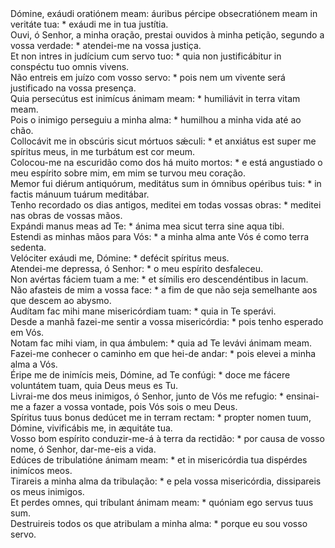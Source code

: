 <div class="dropcap text-justify">Dómine, exáudi oratiónem meam: áuribus pércipe obsecratiónem meam in veritáte tua: * exáudi me in tua justítia.</div>
<div class="dropcap text-justify">Ouvi, ó Senhor, a minha oração, prestai ouvidos à minha petição, segundo a vossa verdade: * atendei-me na vossa justiça.</div>
<div class="text-justify">Et non intres in judícium cum servo tuo: * quia non justificábitur in conspéctu tuo omnis vivens.</div>
<div class="text-justify">Não entreis em juízo com vosso servo: * pois nem um vivente será justificado na vossa presença.</div>
<div class="text-justify">Quia persecútus est inimícus ánimam meam: * humiliávit in terra vitam meam.</div>
<div class="text-justify">Pois o inimigo perseguiu a minha alma: * humilhou a minha vida até ao chão.</div>
<div class="text-justify">Collocávit me in obscúris sicut mórtuos sǽculi: * et anxiátus est super me spíritus meus, in me turbátum est cor meum.</div>
<div class="text-justify">Colocou-me na escuridão como dos há muito mortos: * e está angustiado o meu espírito sobre mim, em mim se turvou meu coração.</div>
<div class="text-justify">Memor fui diérum antiquórum, meditátus sum in ómnibus opéribus tuis: * in factis mánuum tuárum meditábar.</div>
<div class="text-justify">Tenho recordado os dias antigos, meditei em todas vossas obras: * meditei nas obras de vossas mãos.</div>
<div class="text-justify">Expándi manus meas ad Te: * ánima mea sicut terra sine aqua tibi.</div>
<div class="text-justify">Estendi as minhas mãos para Vós: * a minha alma ante Vós é como terra sedenta.</div>
<div class="text-justify">Velóciter exáudi me, Dómine: * defécit spíritus meus.</div>
<div class="text-justify">Atendei-me depressa, ó Senhor: * o meu espírito desfaleceu.</div>
<div class="text-justify">Non avértas fáciem tuam a me: * et símilis ero descendéntibus in lacum.</div>
<div class="text-justify">Não afasteis de mim a vossa face: * a fim de que não seja semelhante aos que descem ao abysmo.</div>
<div class="text-justify">Audítam fac mihi mane misericórdiam tuam: * quia in Te sperávi.</div>
<div class="text-justify">Desde a manhã fazei-me sentir a vossa misericórdia: * pois tenho esperado em Vós.</div>
<div class="text-justify">Notam fac mihi viam, in qua ámbulem: * quia ad Te levávi ánimam meam.</div>
<div class="text-justify">Fazei-me conhecer o caminho em que hei-de andar: * pois elevei a minha alma a Vós.</div>
<div class="text-justify">Éripe me de inimícis meis, Dómine, ad Te confúgi: * doce me fácere voluntátem tuam, quia Deus meus es Tu.</div>
<div class="text-justify">Livrai-me dos meus inimigos, ó Senhor, junto de Vós me refugio: * ensinai-me a fazer a vossa vontade, pois Vós sois o meu Deus.</div>
<div class="text-justify">Spíritus tuus bonus dedúcet me in terram rectam: * propter nomen tuum, Dómine, vivificábis me, in æquitáte tua.</div>
<div class="text-justify">Vosso bom espírito conduzir-me-á à terra da rectidão: * por causa de vosso nome, ó Senhor, dar-me-eis a vida.</div>
<div class="text-justify">Edúces de tribulatióne ánimam meam: * et in misericórdia tua dispérdes inimícos meos.</div>
<div class="text-justify">Tirareis a minha alma da tribulação: * e pela vossa misericórdia, dissipareis os meus inimigos.</div>
<div class="text-justify">Et perdes omnes, qui tríbulant ánimam meam: * quóniam ego servus tuus sum.</div>
<div class="text-justify">Destruireis todos os que atribulam a minha alma: * porque eu sou vosso servo.</div>
